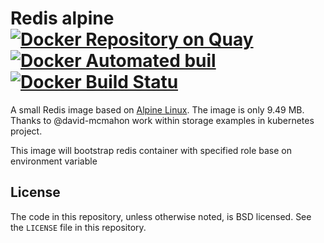 # Redis alpine [![Docker Repository on Quay](https://quay.io/repository/smile/redis/status "Docker Repository on Quay")](https://quay.io/repository/smile/redis) [![Docker Automated buil](https://img.shields.io/docker/automated/jrottenberg/ffmpeg.svg?style=flat-square)](https://hub.docker.com/r/smile0x90/redis/) [![Docker Build Statu](https://img.shields.io/docker/build/jrottenberg/ffmpeg.svg?style=flat-square)](https://hub.docker.com/r/smile0x90/redis/)

A  small Redis image based on [Alpine Linux][alpine]. The image is only 9.49 MB.
Thanks to @david-mcmahon work within storage examples in kubernetes project.

This image will bootstrap redis container with specified role base on environment variable

## License

The code in this repository, unless otherwise noted, is BSD licensed. See the `LICENSE` file in this repository.


[alpine]: http://alpinelinux.org/
